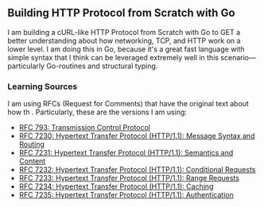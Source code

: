 ## Building HTTP Protocol from Scratch with Go


I am building a cURL-like HTTP Protocol from Scratch with Go to GET a better understanding about how networking, TCP, and HTTP work on a lower level. I am doing this in Go, because it's a great fast language with simple syntax that I think can be leveraged extremely well in this scenario—particularly Go-routines and structural typing.

### Learning Sources

I am using RFCs (Request for Comments) that have the original text about how th . Particularly, these are the versions I am using:

- [RFC 793: Transmission Control Protocol](https://www.ietf.org/rfc/rfc793.txt)
- [RFC 7230: Hypertext Transfer Protocol (HTTP/1.1): Message Syntax and Routing](https://datatracker.ietf.org/doc/html/rfc7230)
- [RFC 7231: Hypertext Transfer Protocol (HTTP/1.1): Semantics and Content](https://datatracker.ietf.org/doc/html/rfc7231)
- [RFC 7232: Hypertext Transfer Protocol (HTTP/1.1): Conditional Requests](https://datatracker.ietf.org/doc/html/rfc7232)
- [RFC 7233: Hypertext Transfer Protocol (HTTP/1.1): Range Requests](https://datatracker.ietf.org/doc/html/rfc7233)
- [RFC 7234: Hypertext Transfer Protocol (HTTP/1.1): Caching](https://datatracker.ietf.org/doc/html/rfc7234)
- [RFC 7235: Hypertext Transfer Protocol (HTTP/1.1): Authentication](https://datatracker.ietf.org/doc/html/rfc7235)
